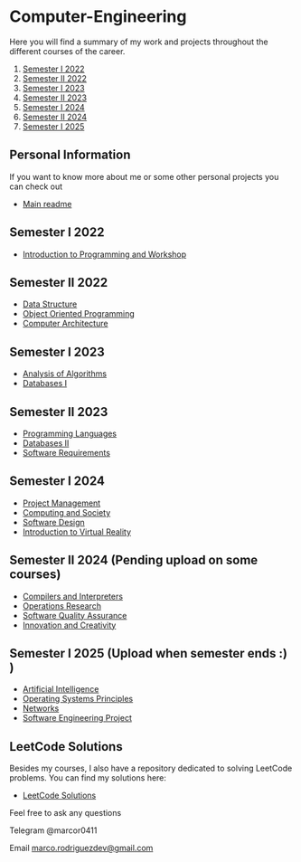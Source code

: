 # Computer-Engineering

Here you will find a summary of my work and projects throughout the different courses of the career.

1. [Semester I 2022](#Semester-I-2022)
2. [Semester II 2022](#Semester-II-2022)
3. [Semester I 2023](#Semester-I-2023)
4. [Semester II 2023](#Semester-II-2023)
5. [Semester I 2024](#Semester-I-2024)
6. [Semester II 2024](#Semester-II-2024)
7. [Semester I 2025](#Semester-I-2025)

## Personal Information

If you want to know more about me or some other personal projects you can check out
- [Main readme](https://github.com/marcor0311)

## Semester I 2022

- [Introduction to Programming and Workshop](https://github.com/marcor0311/Introduction-to-Programming-and-Workshop)

## Semester II 2022

- [Data Structure](https://github.com/marcor0311/Data-Structure)
- [Object Oriented Programming](https://github.com/marcor0311/Object-Oriented-Programming)
- [Computer Architecture](https://github.com/marcor0311/Computer-Architecture)

## Semester I 2023

- [Analysis of Algorithms](https://github.com/marcor0311/Analysis-of-Algorithms)
- [Databases I](https://github.com/marcor0311/Databases-I)

## Semester II 2023

- [Programming Languages](https://github.com/marcor0311/Programming-Languages)
- [Databases II](https://github.com/marcor0311/Databases-II)
- [Software Requirements](https://github.com/marcor0311/Software-Requirements)

## Semester I 2024

- [Project Management](https://github.com/marcor0311/Project-Management)
- [Computing and Society](https://github.com/marcor0311/Computing-and-Society)
- [Software Design](https://github.com/marcor0311/Software-Design)
- [Introduction to Virtual Reality](https://github.com/marcor0311/VRremote)

## Semester II 2024 (Pending upload on some courses)

- [Compilers and Interpreters](https://github.com/marcor0311/Compilers-and-Interpreters)
- [Operations Research](https://github.com/marcor0311/Operations-Research)
- [Software Quality Assurance](https://github.com/marcor0311/Software-Quality-Assurance)
- [Innovation and Creativity](https://github.com/marcor0311/Innovation-and-Creativity)

## Semester I 2025 (Upload when semester ends :) )

- [Artificial Intelligence](https://github.com/marcor0311/Artificial-Intelligence)  
- [Operating Systems Principles](https://github.com/marcor0311/Operating-Systems-Principles)  
- [Networks](https://github.com/marcor0311/Networks)  
- [Software Engineering Project](https://github.com/marcor0311/Software-Engineering-Project)  


## LeetCode Solutions

Besides my courses, I also have a repository dedicated to solving LeetCode problems. You can find my solutions here: 
- [LeetCode Solutions](https://github.com/marcor0311/LeetCode)

Feel free to ask any questions

Telegram @marcor0411

Email marco.rodriguezdev@gmail.com
